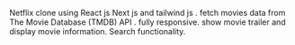 Netflix clone using React js Next js and tailwind js .
fetch movies data from The Movie Database (TMDB) API .
fully responsive.
show movie trailer and display movie information.
Search functionality.
